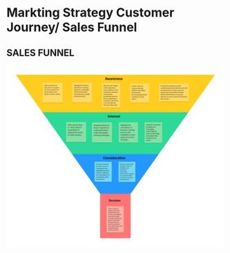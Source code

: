 # Markting Strategy Customer Journey/ Sales Funnel


## SALES FUNNEL

![Sales Funnel](../docs/images/SalesFunnel.jpg)